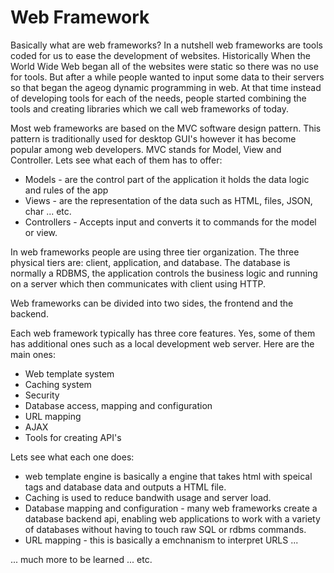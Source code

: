 # Web Framework

Basically what are web frameworks? In a nutshell web frameworks are tools coded for us to ease the development of websites. Historically When the World Wide Web began all of the websites were static so there was no use for tools. But after a while people wanted to input some data to their servers so that began the ageog dynamic programming in web. At that time instead of developing tools for each of the needs, people started combining the tools and creating libraries which we call web frameworks of today.

Most web frameworks are based on the MVC software design pattern. This pattern is traditionally used for desktop GUI's however it has become popular among web developers. MVC stands for Model, View and Controller. Lets see what each of them has to offer:
  - Models - are the control part of the application it holds the data logic and rules of the app
  - Views - are the representation of the data such as HTML, files, JSON, char ... etc.
  - Controllers - Accepts input and converts it to commands for the model or view.

In web frameworks people are using three tier organization. The three physical tiers are: client, application, and database. The database is normally a RDBMS, the application controls the business logic and running on a server which then communicates with client using HTTP.

Web frameworks can be divided into two sides, the frontend and the backend.

Each web framework typically has three core features. Yes, some of them has additional ones such as a local development web server. Here are the main ones:
- Web template system
- Caching system
- Security
- Database access, mapping and configuration
- URL mapping
- AJAX
- Tools for creating API's

Lets see what each one does:
- web template engine is basically a engine that takes html with speical tags and database data and outputs a HTML file.
- Caching is used to reduce bandwith usage and server load.
- Database mapping and configuration - many web frameworks create a database backend api, enabling web applications to work with a variety of databases without having to touch raw SQL or rdbms commands.
- URL mapping - this is basically a emchnanism to interpret URLS ...

... much more to be learned ... etc.
